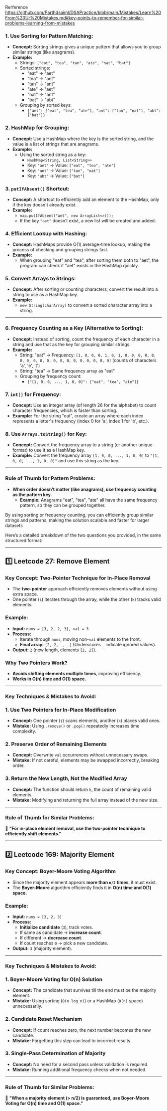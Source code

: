 Rerference https://github.com/Parthdsaiml/DSAPractice/blob/main/Mistakes/Learn%20From%20Ur%20Mistakes.md#key-points-to-remember-for-similar-problems-learning-from-mistakes

### 1. **Use Sorting for Pattern Matching:**
   - **Concept:** Sorting strings gives a unique pattern that allows you to group similar strings (like anagrams).
   - **Example:**
     - Strings: `["eat", "tea", "tan", "ate", "nat", "bat"]`
     - Sorted strings:
       - "eat" → "aet"
       - "tea" → "aet"
       - "tan" → "ant"
       - "ate" → "aet"
       - "nat" → "ant"
       - "bat" → "abt"
     - Grouping by sorted keys:
       - `{"aet": ["eat", "tea", "ate"], "ant": ["tan", "nat"], "abt": ["bat"]}`

### 2. **HashMap for Grouping:**
   - **Concept:** Use a HashMap where the key is the sorted string, and the value is a list of strings that are anagrams.
   - **Example:**
     - Using the sorted string as a key:
       - `HashMap<String, List<String>>`
       - Key: `"aet"` → Value: `["eat", "tea", "ate"]`
       - Key: `"ant"` → Value: `["tan", "nat"]`
       - Key: `"abt"` → Value: `["bat"]`

### 3. **`putIfAbsent()` Shortcut:**
   - **Concept:** A shortcut to efficiently add an element to the HashMap, only if the key doesn't already exist.
   - **Example:** 
     - `map.putIfAbsent("aet", new ArrayList<>());`
     - If the key `"aet"` doesn’t exist, a new list will be created and added.

### 4. **Efficient Lookup with Hashing:**
   - **Concept:** HashMaps provide O(1) average-time lookup, making the process of checking and grouping strings fast.
   - **Example:** 
     - When grouping "eat" and "tea", after sorting them both to "aet", the program can check if "aet" exists in the HashMap quickly.

### 5. **Convert Arrays to Strings:**
   - **Concept:** After sorting or counting characters, convert the result into a string to use as a HashMap key.
   - **Example:** 
     - `new String(charArray)` to convert a sorted character array into a string.

---

### 6. **Frequency Counting as a Key (Alternative to Sorting):**
   - **Concept:** Instead of sorting, count the frequency of each character in a string and use that as the key for grouping similar strings.
   - **Example:**
     - String: "eat" → Frequency: `[1, 0, 0, 0, 1, 0, 1, 0, 0, 0, 0, 0, 0, 0, 0, 0, 0, 0, 0, 0, 0, 0, 0, 0, 0, 0]` (counts of characters 'a', 'e', 't')
     - String: "tea" → Same frequency array as "eat"
     - Grouping by frequency count:
       - `{"[1, 0, 0, ..., 1, 0, 0]": ["eat", "tea", "ate"]}`

### 7. **`int[]` for Frequency:**
   - **Concept:** Use an integer array (of length 26 for the alphabet) to count character frequencies, which is faster than sorting.
   - **Example:** For the string "eat", create an array where each index represents a letter's frequency (index 0 for 'a', index 1 for 'b', etc.).

### 8. **Use `Arrays.toString()` for Key:**
   - **Concept:** Convert the frequency array to a string (or another unique format) to use it as a HashMap key.
   - **Example:** Convert the frequency array `[1, 0, 0, ..., 1, 0, 0]` to `"[1, 0, 0, ..., 1, 0, 0]"` and use this string as the key.

---

### **Rule of Thumb for Pattern Problems:**
- **When order doesn’t matter (like anagrams), use frequency counting as the pattern key.**
  - **Example:** Anagrams "eat", "tea", "ate" all have the same frequency pattern, so they can be grouped together.

By using sorting or frequency counting, you can efficiently group similar strings and patterns, making the solution scalable and faster for larger datasets


Here’s a detailed breakdown of the two questions you provided, in the same structured format:  

---

## **1️⃣ Leetcode 27: Remove Element**  

### **Key Concept: Two-Pointer Technique for In-Place Removal**  
- The **two-pointer** approach efficiently removes elements without using extra space.  
- One pointer (`i`) iterates through the array, while the other (`k`) tracks valid elements.  

### **Example:**  
- **Input:** `nums = [3, 2, 2, 3], val = 3`  
- **Process:**  
  - Iterate through `nums`, moving non-`val` elements to the front.  
  - **Final array:** `[2, 2, _, _]` (Underscores `_` indicate ignored values).  
- **Output:** `2` (new length, elements `[2, 2]`).  

### **Why Two Pointers Work?**  
- **Avoids shifting elements multiple times**, improving efficiency.  
- **Works in O(n) time and O(1) space.**  

---

### **Key Techniques & Mistakes to Avoid:**  

### **1. Use Two Pointers for In-Place Modification**  
- **Concept:** One pointer (`i`) scans elements, another (`k`) places valid ones.  
- **Mistake:** Using `.remove()` or `.pop()` repeatedly increases time complexity.  

### **2. Preserve Order of Remaining Elements**  
- **Concept:** Overwrite `val` occurrences without unnecessary swaps.  
- **Mistake:** If not careful, elements may be swapped incorrectly, breaking order.  

### **3. Return the New Length, Not the Modified Array**  
- **Concept:** The function should return `k`, the count of remaining valid elements.  
- **Mistake:** Modifying and returning the full array instead of the new size.  

---

### **Rule of Thumb for Similar Problems:**  
📌 **"For in-place element removal, use the two-pointer technique to efficiently shift elements."**  

---

## **2️⃣ Leetcode 169: Majority Element**  

### **Key Concept: Boyer-Moore Voting Algorithm**  
- Since the majority element appears **more than `n/2` times**, it must exist.  
- The **Boyer-Moore** algorithm efficiently finds it in **O(n) time and O(1) space.**  

### **Example:**  
- **Input:** `nums = [3, 2, 3]`  
- **Process:**  
  - **Initialize candidate** (`3`), track votes.  
  - If same as candidate → **increase count**.  
  - If different → **decrease count**.  
  - If count reaches `0` → pick a new candidate.  
- **Output:** `3` (majority element).  

---

### **Key Techniques & Mistakes to Avoid:**  

### **1. Boyer-Moore Voting for O(n) Solution**  
- **Concept:** The candidate that survives till the end must be the majority element.  
- **Mistake:** Using sorting (`O(n log n)`) or a HashMap (`O(n)` space) unnecessarily.  

### **2. Candidate Reset Mechanism**  
- **Concept:** If count reaches zero, the next number becomes the new candidate.  
- **Mistake:** Forgetting this step can lead to incorrect results.  

### **3. Single-Pass Determination of Majority**  
- **Concept:** No need for a second pass unless validation is required.  
- **Mistake:** Running additional frequency checks when not needed.  

---

### **Rule of Thumb for Similar Problems:**  
📌 **"When a majority element (> n/2) is guaranteed, use Boyer-Moore Voting for O(n) time and O(1) space."**  
